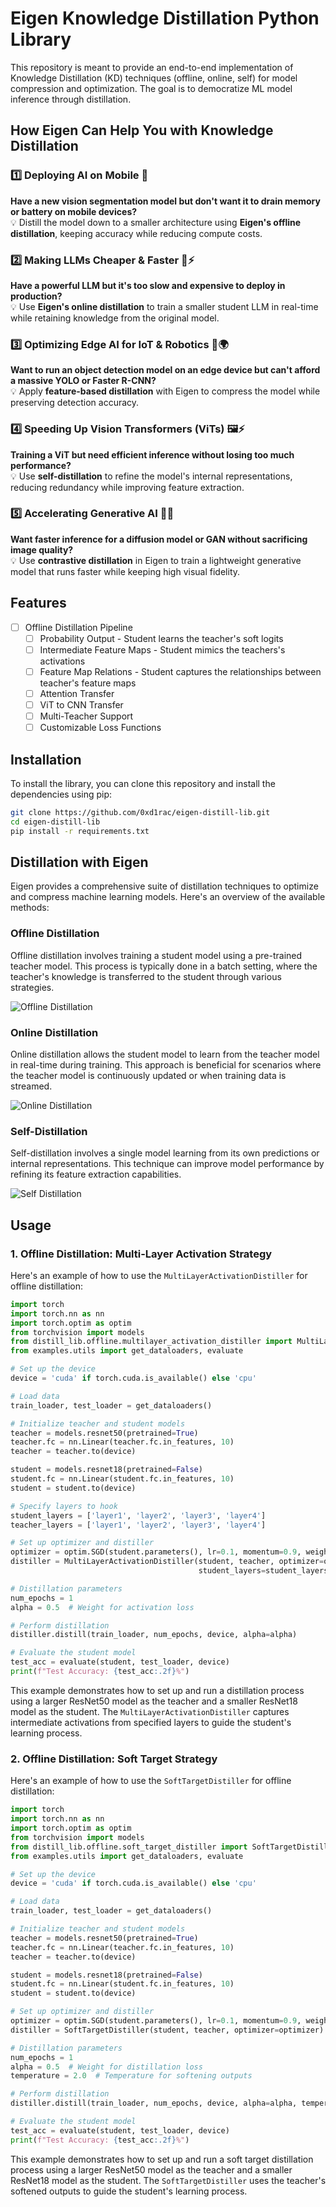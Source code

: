 # Eigen Knowledge Distillation Python Library

This repository is meant to provide an end-to-end implementation of Knowledge Distillation (KD) techniques (offline, online, self) for model compression and optimization. The goal is to democratize ML model inference through distillation.

## How Eigen Can Help You with Knowledge Distillation

### 1️⃣ Deploying AI on Mobile 📱  
**Have a new vision segmentation model but don't want it to drain memory or battery on mobile devices?**  
💡 Distill the model down to a smaller architecture using **Eigen's offline distillation**, keeping accuracy while reducing compute costs.  

### 2️⃣ Making LLMs Cheaper & Faster 🧠⚡  
**Have a powerful LLM but it's too slow and expensive to deploy in production?**  
💡 Use **Eigen's online distillation** to train a smaller student LLM in real-time while retaining knowledge from the original model.  

### 3️⃣ Optimizing Edge AI for IoT & Robotics 🤖🌍  
**Want to run an object detection model on an edge device but can't afford a massive YOLO or Faster R-CNN?**  
💡 Apply **feature-based distillation** with Eigen to compress the model while preserving detection accuracy.  

### 4️⃣ Speeding Up Vision Transformers (ViTs) 🖼️⚡  
**Training a ViT but need efficient inference without losing too much performance?**  
💡 Use **self-distillation** to refine the model's internal representations, reducing redundancy while improving feature extraction.  

### 5️⃣ Accelerating Generative AI 🎨💨  
**Want faster inference for a diffusion model or GAN without sacrificing image quality?**  
💡 Use **contrastive distillation** in Eigen to train a lightweight generative model that runs faster while keeping high visual fidelity.  

## Features 
- [ ] Offline Distillation Pipeline
  - [ ] Probability Output - Student learns the teacher's soft logits 
  - [ ] Intermediate Feature Maps - Student mimics the teachers's activations
  - [ ] Feature Map Relations - Student captures the relationships between teacher's feature maps
  - [ ] Attention Transfer
  - [ ] ViT to CNN Transfer 
  - [ ] Multi-Teacher Support
  - [ ] Customizable Loss Functions

## Installation
To install the library, you can clone this repository and install the dependencies using pip:
```bash
git clone https://github.com/0xd1rac/eigen-distill-lib.git
cd eigen-distill-lib
pip install -r requirements.txt
```

## Distillation with Eigen
Eigen provides a comprehensive suite of distillation techniques to optimize and compress machine learning models. Here's an overview of the available methods:

### Offline Distillation

Offline distillation involves training a student model using a pre-trained teacher model. This process is typically done in a batch setting, where the teacher's knowledge is transferred to the student through various strategies.

![Offline Distillation](resources/img/offline_distillation.png)


### Online Distillation

Online distillation allows the student model to learn from the teacher model in real-time during training. This approach is beneficial for scenarios where the teacher model is continuously updated or when training data is streamed.

![Online Distillation](resources/img/online_distillation.png)




### Self-Distillation

Self-distillation involves a single model learning from its own predictions or internal representations. This technique can improve model performance by refining its feature extraction capabilities.

![Self Distillation](resources/img/self_distillation.png)




## Usage 
### 1. Offline Distillation: Multi-Layer Activation Strategy

Here's an example of how to use the `MultiLayerActivationDistiller` for offline distillation:

```python
import torch
import torch.nn as nn
import torch.optim as optim
from torchvision import models
from distill_lib.offline.multilayer_activation_distiller import MultiLayerActivationDistiller
from examples.utils import get_dataloaders, evaluate

# Set up the device
device = 'cuda' if torch.cuda.is_available() else 'cpu'

# Load data
train_loader, test_loader = get_dataloaders()

# Initialize teacher and student models
teacher = models.resnet50(pretrained=True)
teacher.fc = nn.Linear(teacher.fc.in_features, 10)
teacher = teacher.to(device)

student = models.resnet18(pretrained=False)
student.fc = nn.Linear(student.fc.in_features, 10)
student = student.to(device)

# Specify layers to hook
student_layers = ['layer1', 'layer2', 'layer3', 'layer4']
teacher_layers = ['layer1', 'layer2', 'layer3', 'layer4']

# Set up optimizer and distiller
optimizer = optim.SGD(student.parameters(), lr=0.1, momentum=0.9, weight_decay=5e-4)
distiller = MultiLayerActivationDistiller(student, teacher, optimizer=optimizer,
                                          student_layers=student_layers, teacher_layers=teacher_layers)

# Distillation parameters
num_epochs = 1
alpha = 0.5  # Weight for activation loss

# Perform distillation
distiller.distill(train_loader, num_epochs, device, alpha=alpha)

# Evaluate the student model
test_acc = evaluate(student, test_loader, device)
print(f"Test Accuracy: {test_acc:.2f}%")
```

This example demonstrates how to set up and run a distillation process using a larger ResNet50 model as the teacher and a smaller ResNet18 model as the student. The `MultiLayerActivationDistiller` captures intermediate activations from specified layers to guide the student's learning process.

### 2. Offline Distillation: Soft Target Strategy

Here's an example of how to use the `SoftTargetDistiller` for offline distillation:

```python
import torch
import torch.nn as nn
import torch.optim as optim
from torchvision import models
from distill_lib.offline.soft_target_distiller import SoftTargetDistiller
from examples.utils import get_dataloaders, evaluate

# Set up the device
device = 'cuda' if torch.cuda.is_available() else 'cpu'

# Load data
train_loader, test_loader = get_dataloaders()

# Initialize teacher and student models
teacher = models.resnet50(pretrained=True)
teacher.fc = nn.Linear(teacher.fc.in_features, 10)
teacher = teacher.to(device)

student = models.resnet18(pretrained=False)
student.fc = nn.Linear(student.fc.in_features, 10)
student = student.to(device)

# Set up optimizer and distiller
optimizer = optim.SGD(student.parameters(), lr=0.1, momentum=0.9, weight_decay=5e-4)
distiller = SoftTargetDistiller(student, teacher, optimizer=optimizer)

# Distillation parameters
num_epochs = 1
alpha = 0.5  # Weight for distillation loss
temperature = 2.0  # Temperature for softening outputs

# Perform distillation
distiller.distill(train_loader, num_epochs, device, alpha=alpha, temperature=temperature)

# Evaluate the student model
test_acc = evaluate(student, test_loader, device)
print(f"Test Accuracy: {test_acc:.2f}%")
```

This example demonstrates how to set up and run a soft target distillation process using a larger ResNet50 model as the teacher and a smaller ResNet18 model as the student. The `SoftTargetDistiller` uses the teacher's softened outputs to guide the student's learning process.
